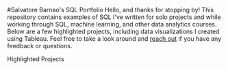 #Salvatore Barnao's SQL Portfolio
Hello, and thanks for stopping by! This repository contains examples of SQL I've written for solo projects and while working through SQL, machine learning, and other data analytics courses. Below are a few highlighted projects, including data visualizations I created using Tableau. Feel free to take a look around and [reach out]([https://pages.github.com/](https://www.linkedin.com/in/salvatore-barnao-b4421562/)) if you have any feedback or questions.

Highlighted Projects
